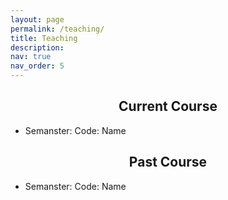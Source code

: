 ```yaml
---
layout: page
permalink: /teaching/
title: Teaching
description:
nav: true
nav_order: 5
---
```


<style>
h2 {text-align: center;}
</style>

<h2>Current Course</h2>

<ul>
  <li>Semanster: Code: Name</li>
</ul>

<h2>Past Course</h2>

<ul>
  <li>Semanster: Code: Name</li>
</ul>
